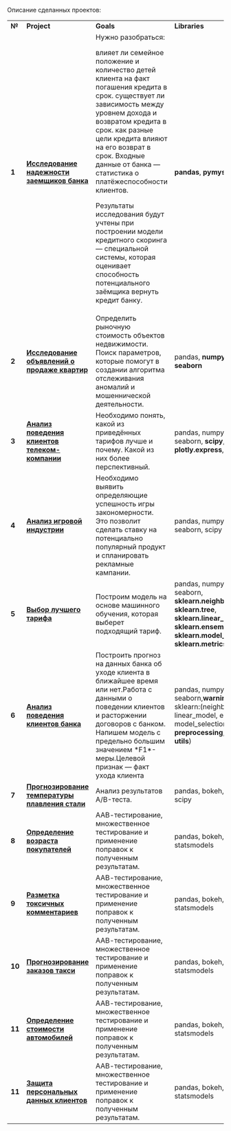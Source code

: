 Описание сделанных проектов:

<table>
<tr>
<td><b>№</b></td>
<td><b>Project</b></td>
<td><b>Goals</b></td>
<td><b>Libraries</b></td>
<tr>
<td><b>1</b></td>
<td><a href="https://https://github.com/Hikkipix/My_projects/blob/f51d759bc1cf88959012c21b31dcdb256c0075af/Preprocessing/Preprocessing.ipynb" target="_blank"><b>Исследование надежности заемщиков банка</b></a></td>
<td>Нужно разобраться:

влияет ли семейное положение и количество детей клиента на факт погашения кредита в срок.
существует ли зависимость между уровнем дохода и возвратом кредита в срок.
как разные цели кредита влияют на его возврат в срок.
Входные данные от банка — статистика о платёжеспособности клиентов.

Результаты исследования будут учтены при построении модели кредитного скоринга — специальной системы, которая оценивает способность потенциального заёмщика вернуть кредит банку. </td>
<td><b>pandas</b>, <b>pymystem3</b></td>
<tr>
<td> <b>2</b></td>
<td><a href="https://github.com/Hikkipix/My_projects/blob/3eef13dee9dcff1553a821309aec461d506ed06c/EDA%20for%20real%20estate%20market/EDA%20for%20real%20estate%20market.ipynb" target="_blank"><b>Исследование объявлений о продаже квартир</b></a></td>
<td>Определить рыночную стоимость объектов недвижимости. Поиск параметров, которые помогут в создании алгоритма отслеживания аномалий и мошеннической деятельности. </td>
<td>pandas, <b>numpy</b>, <b>matplotlib</b>, <b>seaborn</b></td>
<tr>
<td> <b>3</b></td>
<td><a href="https://github.com/Hikkipix/My_projects/blob/main/Statistical%20analysis%20of%20tariffs%20in%20telecom/Statistical_analysis_of_tariffs_in_telecom%20(1).ipynb" target="_blank"><b>Анализ поведения клиентов телеком-компании</b></a></td>
<td>Необходимо понять, какой из приведённых тарифов лучше и почему. Какой из них более перспективный.</td>
<td>pandas, numpy, matplotlib, seaborn, <b>scipy</b>, <b>plotly.express</b>, <b>datetime</b> </td>
<tr>
<td> <b>4</b></td>
<td><a href=https://github.com/Hikkipix/My_projects/blob/main/Gaming%20Industry%20Analysis/Gaming_Industry_Analysis.ipynb" target="_blank"><b>Анализ игровой индустрии</b></td>
<td>Необходимо выявить определяющие успешность игры закономерности. Это позволит сделать ставку на потенциально популярный продукт и спланировать рекламные кампании.</td>
<td>pandas, numpy, matplotlib, seaborn, scipy</td>
<tr>
<td> <b>5</b></td>
<td><a href="https://github.com/Hikkipix/My_projects/blob/main/Machine%20learning%20for%20telecom%20tariffs/Machine_learning_for_telecom.ipynb" target="_blank"><b>Выбор лучшего тарифа</b></a></td>
<td> Построим модель на основе машинного обучения, которая выберет подходящий тариф.</td>
<td>pandas, numpy, matplotlib, seaborn, <b>sklearn.neighbors</b>, <b>sklearn.tree</b>, <b>sklearn.linear_model</b>, <b>sklearn.ensemble</b>, <b>sklearn.model_selection</b>, <b>sklearn.metrics</b></td>
<tr>
<td> <b>6</b></td>
<td><a href="https://github.com/Hikkipix/My_projects/blob/main/Predicting%20the%20behavior%20of%20bank%20customers/Predicting_the_behavior_of_bank_customers.ipynb" target="_blank"><b>Анализ поведения клиентов банка</b></a></td>
<td>Построить прогноз на данных банка об уходе клиента в ближайшее время или нет.Работа с данными о поведении клиентов и расторжении договоров с банком. Напишем модель с предельно большим значением *F1*-меры.Целевой признак — факт ухода клиента</td>
<td>pandas, numpy, matplotlib, seaborn,<b>warnings</b>,<b>itertools</b>, sklearn:(neighbors, tree, linear_model, ensemble, model_selection, metrics, <b>preprocessing</b>, <b>impute</b>, <b>utils</b>)</td>
<tr>
<td> <b>7</b></td>
<td><a href="https://github.com/Hikkipix/My_projects/blob/main/Steel%20melting%20temperature%20prediction/Steel_melting_temperature_prediction.ipynb" target="_blank"><b>Прогнозирование температуры плавления стали</b></a></td>
<td>Анализ результатов A/B-теста.</td>
<td>pandas, bokeh, holoviews, scipy</td>
<tr>
<td> <b>8</b></td>
<td><a href="https://github.com/Hikkipix/My_projects/blob/main/Computer%20vision.%20(buyers%20age%20determining)/Computer_vision_(buyers_age_determining).ipynb" target="_blank"><b>Определение возраста покупателей</b></a></td>
<td>ААВ-тестирование, множественное тестирование и применение поправок к полученным результатам.</td>
<td>pandas, bokeh, plotly, statsmodels</td>
<tr>
<td> <b>9</b></td>
<td><a href="https://github.com/Hikkipix/My_projects/blob/main/Comment%20Markup(NLP)/Comment_Markup(NLP).ipynb" target="_blank"><b>Разметка токсичных комментариев</b></a></td>
<td>ААВ-тестирование, множественное тестирование и применение поправок к полученным результатам.</td>
<td>pandas, bokeh, plotly, statsmodels</td>
<tr>
<td> <b>10</b></td>
<td><a href="https://github.com/Hikkipix/My_projects/blob/main/Forecasting%20taxi%20orders/Forecasting_taxi_orders.ipynb" target="_blank"><b>Прогнозирование заказов такси</b></a></td>
<td>ААВ-тестирование, множественное тестирование и применение поправок к полученным результатам.</td>
<td>pandas, bokeh, plotly, statsmodels</td>
<tr>
<td> <b>11</b></td>
<td><a href="https://github.com/Hikkipix/My_projects/blob/main/Determining%20the%20cost%20of%20cars/Determining_the_cost_of_cars.ipynb" target="_blank"><b>Определение стоимости автомобилей</b></a></td>
<td>ААВ-тестирование, множественное тестирование и применение поправок к полученным результатам.</td>
<td>pandas, bokeh, plotly, statsmodels</td>
<tr>
<td> <b>11</b></td>
<td><a href="https://github.com/Hikkipix/My_projects/blob/main/Protection%20of%20clients%20personal%20data/Protection_of_clients_personal_data.ipynb" target="_blank"><b>Защита персональных данных клиентов</b></a></td>
<td>ААВ-тестирование, множественное тестирование и применение поправок к полученным результатам.</td>
<td>pandas, bokeh, plotly, statsmodels</td>
</table>
<br/><br/>
